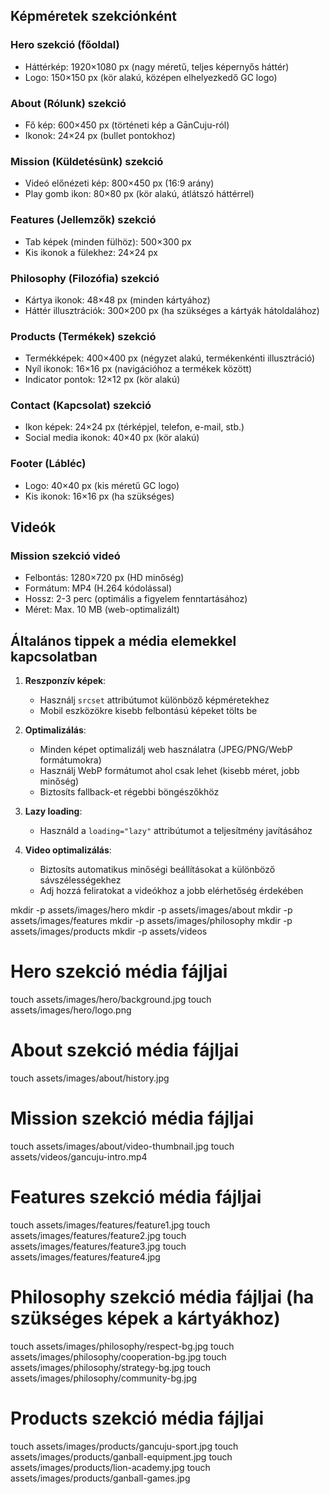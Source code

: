 ## Képméretek szekciónként

### Hero szekció (főoldal)

- Háttérkép: 1920×1080 px (nagy méretű, teljes képernyős háttér)
- Logo: 150×150 px (kör alakú, középen elhelyezkedő GC logo)

### About (Rólunk) szekció

- Fő kép: 600×450 px (történeti kép a GānCuju-ról)
- Ikonok: 24×24 px (bullet pontokhoz)

### Mission (Küldetésünk) szekció

- Videó előnézeti kép: 800×450 px (16:9 arány)
- Play gomb ikon: 80×80 px (kör alakú, átlátszó háttérrel)

### Features (Jellemzők) szekció

- Tab képek (minden fülhöz): 500×300 px
- Kis ikonok a fülekhez: 24×24 px

### Philosophy (Filozófia) szekció

- Kártya ikonok: 48×48 px (minden kártyához)
- Háttér illusztrációk: 300×200 px (ha szükséges a kártyák hátoldalához)

### Products (Termékek) szekció

- Termékképek: 400×400 px (négyzet alakú, termékenkénti illusztráció)
- Nyíl ikonok: 16×16 px (navigációhoz a termékek között)
- Indicator pontok: 12×12 px (kör alakú)

### Contact (Kapcsolat) szekció

- Ikon képek: 24×24 px (térképjel, telefon, e-mail, stb.)
- Social media ikonok: 40×40 px (kör alakú)

### Footer (Lábléc)

- Logo: 40×40 px (kis méretű GC logo)
- Kis ikonok: 16×16 px (ha szükséges)

## Videók

### Mission szekció videó

- Felbontás: 1280×720 px (HD minőség)
- Formátum: MP4 (H.264 kódolással)
- Hossz: 2-3 perc (optimális a figyelem fenntartásához)
- Méret: Max. 10 MB (web-optimalizált)

## Általános tippek a média elemekkel kapcsolatban

1. **Reszponzív képek**:

   - Használj `srcset` attribútumot különböző képméretekhez
   - Mobil eszközökre kisebb felbontású képeket tölts be

2. **Optimalizálás**:

   - Minden képet optimalizálj web használatra (JPEG/PNG/WebP formátumokra)
   - Használj WebP formátumot ahol csak lehet (kisebb méret, jobb minőség)
   - Biztosíts fallback-et régebbi böngészőkhöz

3. **Lazy loading**:

   - Használd a `loading="lazy"` attribútumot a teljesítmény javításához

4. **Video optimalizálás**:
   - Biztosíts automatikus minőségi beállításokat a különböző sávszélességekhez
   - Adj hozzá feliratokat a videókhoz a jobb elérhetőség érdekében

mkdir -p assets/images/hero
mkdir -p assets/images/about
mkdir -p assets/images/features
mkdir -p assets/images/philosophy
mkdir -p assets/images/products
mkdir -p assets/videos

# Hero szekció média fájljai

touch assets/images/hero/background.jpg
touch assets/images/hero/logo.png

# About szekció média fájljai

touch assets/images/about/history.jpg

# Mission szekció média fájljai

touch assets/images/about/video-thumbnail.jpg
touch assets/videos/gancuju-intro.mp4

# Features szekció média fájljai

touch assets/images/features/feature1.jpg
touch assets/images/features/feature2.jpg
touch assets/images/features/feature3.jpg
touch assets/images/features/feature4.jpg

# Philosophy szekció média fájljai (ha szükséges képek a kártyákhoz)

touch assets/images/philosophy/respect-bg.jpg
touch assets/images/philosophy/cooperation-bg.jpg
touch assets/images/philosophy/strategy-bg.jpg
touch assets/images/philosophy/community-bg.jpg

# Products szekció média fájljai

touch assets/images/products/gancuju-sport.jpg
touch assets/images/products/ganball-equipment.jpg
touch assets/images/products/lion-academy.jpg
touch assets/images/products/ganball-games.jpg
